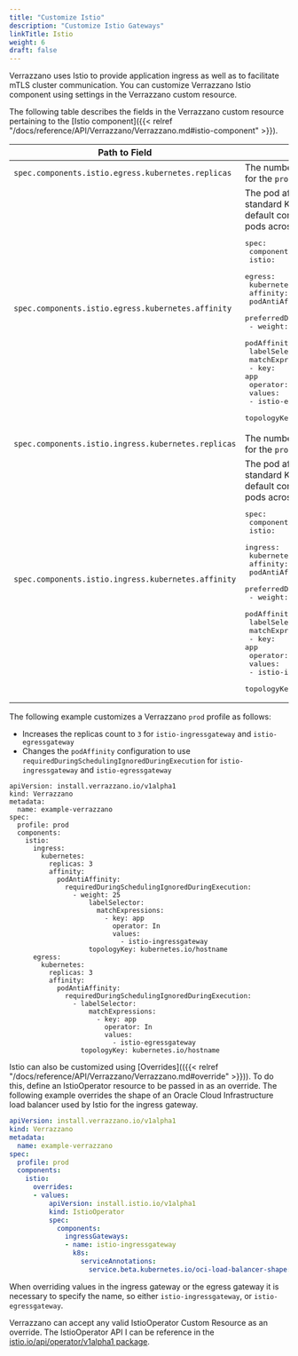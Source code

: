 ```yaml
---
title: "Customize Istio"
description: "Customize Istio Gateways"
linkTitle: Istio
weight: 6
draft: false
---
```


Verrazzano uses Istio to provide application ingress as well as to facilitate mTLS cluster communication.
You can customize Verrazzano Istio component using settings in the Verrazzano custom resource.

The following table describes the fields in the Verrazzano custom resource pertaining to the [Istio component]({{< relref "/docs/reference/API/Verrazzano/Verrazzano.md#istio-component" >}}).

| Path to Field                                       | Description |
| --- | --- |
| `spec.components.istio.egress.kubernetes.replicas`  | The number of pods to replicate.  The default is `2` for the `prod` profile and `1` for all other profiles. |
| `spec.components.istio.egress.kubernetes.affinity`  | The pod affinity definition expressed as a standard Kubernetes [affinity](https://kubernetes.io/docs/concepts/scheduling-eviction/assign-pod-node/#affinity-and-anti-affinity) definition.  The default configuration spreads the Istio gateway pods across the available nodes. <pre>spec:<br>  components:<br>    istio:<br>      egress:<br>        kubernetes:<br>          affinity:<br>            podAntiAffinity:<br>              preferredDuringSchedulingIgnoredDuringExecution:<br>                - weight: 100<br>                  podAffinityTerm:<br>                    labelSelector:<br>                      matchExpressions:<br>                        - key: app<br>                          operator: In<br>                          values:<br>                            - istio-egressgateway<br>                    topologyKey: kubernetes.io/hostname</pre>  |
| `spec.components.istio.ingress.kubernetes.replicas` | The number of pods to replicate.  The default is `2` for the `prod` profile and `1` for all other profiles. |
| `spec.components.istio.ingress.kubernetes.affinity` | The pod affinity definition expressed as a standard Kubernetes [affinity](https://kubernetes.io/docs/concepts/scheduling-eviction/assign-pod-node/#affinity-and-anti-affinity) definition.  The default configuration spreads the Istio gateway pods across the available nodes. <pre>spec:<br>  components:<br>    istio:<br>      ingress:<br>        kubernetes:<br>          affinity:<br>            podAntiAffinity:<br>              preferredDuringSchedulingIgnoredDuringExecution:<br>                - weight: 100<br>                  podAffinityTerm:<br>                    labelSelector:<br>                      matchExpressions:<br>                        - key: app<br>                          operator: In<br>                          values:<br>                            - istio-ingressgateway<br>                    topologyKey: kubernetes.io/hostname</pre> |

The following example customizes a Verrazzano `prod` profile as follows:
* Increases the replicas count to `3` for `istio-ingressgateway` and `istio-egressgateway`
* Changes the `podAffinity` configuration to use `requiredDuringSchedulingIgnoredDuringExecution` for `istio-ingressgateway` and `istio-egressgateway`

 ```
 apiVersion: install.verrazzano.io/v1alpha1
 kind: Verrazzano
 metadata:
   name: example-verrazzano
 spec:
   profile: prod
   components:
     istio:
       ingress:
         kubernetes:
           replicas: 3
           affinity:
             podAntiAffinity:
               requiredDuringSchedulingIgnoredDuringExecution:
                 - weight: 25
                     labelSelector:
                       matchExpressions:
                         - key: app
                           operator: In
                           values:
                             - istio-ingressgateway
                     topologyKey: kubernetes.io/hostname
       egress:
         kubernetes:
           replicas: 3
           affinity:
             podAntiAffinity:
               requiredDuringSchedulingIgnoredDuringExecution:
                 - labelSelector:
                     matchExpressions:
                       - key: app
                         operator: In
                         values:
                           - istio-egressgateway
                   topologyKey: kubernetes.io/hostname
 ```

Istio can also be customized using [Overrides](({{< relref "/docs/reference/API/Verrazzano/Verrazzano.md#override" >}})).
To do this, define an IstioOperator resource to be passed in as an override. The following example overrides the shape
of an Oracle Cloud Infrastructure load balancer used by Istio for the ingress gateway.
```yaml
apiVersion: install.verrazzano.io/v1alpha1
kind: Verrazzano
metadata:
  name: example-verrazzano
spec:
  profile: prod
  components:
    istio:
      overrides:
      - values:
          apiVersion: install.istio.io/v1alpha1
          kind: IstioOperator
          spec:
            components:
              ingressGateways:
              - name: istio-ingressgateway
                k8s:
                  serviceAnnotations:
                    service.beta.kubernetes.io/oci-load-balancer-shape: 10Mbps
```

When overriding values in the ingress gateway or the egress gateway it is necessary to specify the name,
so either `istio-ingressgateway`, or `istio-egressgateway`.

Verrazzano can accept any valid IstioOperator Custom Resource as an override. The IstioOperator API I can be reference
in the [istio.io/api/operator/v1alpha1 package](https://pkg.go.dev/istio.io/api/operator/v1alpha1).